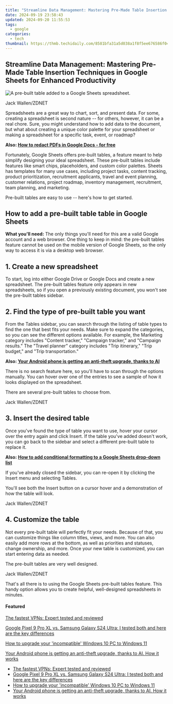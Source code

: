 ```yaml
---
title: "Streamline Data Management: Mastering Pre-Made Table Insertion Techniques in Google Sheets for Enhanced Productivity"
date: 2024-09-19 23:58:43
updated: 2024-09-20 11:55:53
tags:
  - google
categories:
  - tech
thumbnail: https://thmb.techidaily.com/8581bfa31a5d038a1f8f5ee676586f0437981f1b9f6527b07717a27989fe2446.jpg
---
```


## Streamline Data Management: Mastering Pre-Made Table Insertion Techniques in Google Sheets for Enhanced Productivity

![A pre-built table added to a Google Sheets spreadsheet.](https://www.zdnet.com/a/img/resize/5048b3789d67f31bd6459336d25fd7f96c2f8681/2024/08/20/1acb858a-949c-4146-b44b-5a9f7edb7c55/prebuilthero.jpg?auto=webp&precrop=1460,820,x0,y0&width=1280)

Jack Wallen/ZDNET

Spreadsheets are a great way to chart, sort, and present data. For some, creating a spreadsheet is second nature -- for others, however, it can be a real chore. Sure, you might understand how to add data to the document, but what about creating a unique color palette for your spreadsheet or making a spreadsheet for a specific task, event, or roadmap?

**Also: [How to redact PDFs in Google Docs - for free](https://www.zdnet.com/article/how-to-redact-pdfs-in-google-docs-for-free/)**

Fortunately, Google Sheets offers pre-built tables, a feature meant to help simplify designing your ideal spreadsheet. These pre-built tables include features like smart chips, placeholders, and custom color palettes. Sheets has templates for many use cases, including project tasks, content tracking, product prioritization, recruitment applicants, travel and event planning, customer relations, project roadmap, inventory management, recruitment, team planning, and marketing.

Pre-built tables are easy to use -- here's how to get started.

## How to add a pre-built table table in Google Sheets

**What you'll need:** The only things you'll need for this are a valid Google account and a web browser. One thing to keep in mind: the pre-built tables feature cannot be used on the mobile version of Google Sheets, so the only way to access it is via a desktop web browser. 

## 1\. Create a new spreadsheet

To start, log into either Google Drive or Google Docs and create a new spreadsheet. The pre-built tables feature only appears in new spreadsheets, so if you open a previously existing document, you won't see the pre-built tables sidebar.

## 2\. Find the type of pre-built table you want

From the Tables sidebar, you can search through the listing of table types to find the one that best fits your needs. Make sure to expand the categories, so you can see the different options available. For example, the Marketing category includes "Content tracker," "Campaign tracker," and "Campaign results." The "Travel planner" category includes "Trip itinerary," "Trip budget," and "Trip transportation." 

**Also: [Your Android phone is getting an anti-theft upgrade, thanks to AI](https://www.zdnet.com/article/your-android-phone-is-getting-an-anti-theft-upgrade-thanks-to-ai-how-it-works/)**

There is no search feature here, so you'll have to scan through the options manually. You can hover over one of the entries to see a sample of how it looks displayed on the spreadsheet.

There are several pre-built tables to choose from.

Jack Wallen/ZDNET

## 3\. Insert the desired table

Once you've found the type of table you want to use, hover your cursor over the entry again and click Insert. If the table you've added doesn't work, you can go back to the sidebar and select a different pre-built table to replace it. 

**Also:** [**How to add conditional formatting to a Google Sheets drop-down list**](https://www.zdnet.com/home-and-office/work-life/how-to-add-conditional-formatting-to-a-google-sheets-drop-down-list/)

If you've already closed the sidebar, you can re-open it by clicking the Insert menu and selecting Tables.

You'll see both the Insert button on a cursor hover and a demonstration of how the table will look.

Jack Wallen/ZDNET

## 4\. Customize the table

Not every pre-built table will perfectly fit your needs. Because of that, you can customize things like column titles, views, and more. You can also easily add more rows at the bottom, as well as priorities and statuses, change ownership, and more. Once your new table is customized, you can start entering data as needed.

The pre-built tables are very well designed.

Jack Wallen/ZDNET

That's all there is to using the Google Sheets pre-built tables feature. This handy option allows you to create helpful, well-designed spreadsheets in minutes.

#### Featured

[The fastest VPNs: Expert tested and reviewed](https://www.zdnet.com/article/fastest-vpn/ "The fastest VPNs: Expert tested and reviewed")

[Google Pixel 9 Pro XL vs. Samsung Galaxy S24 Ultra: I tested both and here are the key differences](https://www.zdnet.com/article/google-pixel-9-pro-xl-vs-samsung-galaxy-s24-ultra/ "Google Pixel 9 Pro XL vs. Samsung Galaxy S24 Ultra: I tested both and here are the key differences")

[How to upgrade your 'incompatible' Windows 10 PC to Windows 11](https://www.zdnet.com/article/how-to-upgrade-your-incompatible-windows-10-pc-to-windows-11/ "How to upgrade your 'incompatible' Windows 10 PC to Windows 11")

[Your Android phone is getting an anti-theft upgrade, thanks to AI. How it works](https://www.zdnet.com/article/your-android-phone-is-getting-an-anti-theft-upgrade-thanks-to-ai-how-it-works/ "Your Android phone is getting an anti-theft upgrade, thanks to AI. How it works")

* [The fastest VPNs: Expert tested and reviewed](https://www.zdnet.com/article/fastest-vpn/ "The fastest VPNs: Expert tested and reviewed")
* [Google Pixel 9 Pro XL vs. Samsung Galaxy S24 Ultra: I tested both and here are the key differences](https://www.zdnet.com/article/google-pixel-9-pro-xl-vs-samsung-galaxy-s24-ultra/ "Google Pixel 9 Pro XL vs. Samsung Galaxy S24 Ultra: I tested both and here are the key differences")
* [How to upgrade your 'incompatible' Windows 10 PC to Windows 11](https://www.zdnet.com/article/how-to-upgrade-your-incompatible-windows-10-pc-to-windows-11/ "How to upgrade your 'incompatible' Windows 10 PC to Windows 11")
* [Your Android phone is getting an anti-theft upgrade, thanks to AI. How it works](https://www.zdnet.com/article/your-android-phone-is-getting-an-anti-theft-upgrade-thanks-to-ai-how-it-works/ "Your Android phone is getting an anti-theft upgrade, thanks to AI. How it works")

<ins class="adsbygoogle"
     style="display:block"
     data-ad-format="autorelaxed"
     data-ad-client="ca-pub-7571918770474297"
     data-ad-slot="1223367746"></ins>



<ins class="adsbygoogle"
     style="display:block"
     data-ad-client="ca-pub-7571918770474297"
     data-ad-slot="8358498916"
     data-ad-format="auto"
     data-full-width-responsive="true"></ins>
